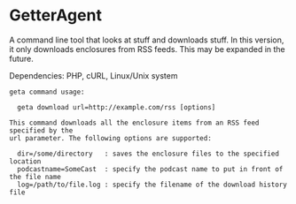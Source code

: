 # GetterAgent
A command line tool that looks at stuff and downloads stuff. In this version, it only downloads enclosures from RSS feeds. This may be expanded in the future.

Dependencies: PHP, cURL, Linux/Unix system

```
geta command usage:

  geta download url=http://example.com/rss [options]

This command downloads all the enclosure items from an RSS feed specified by the 
url parameter. The following options are supported:

  dir=/some/directory   : saves the enclosure files to the specified location
  podcastname=SomeCast  : specify the podcast name to put in front of the file name
  log=/path/to/file.log : specify the filename of the download history file
``` 
